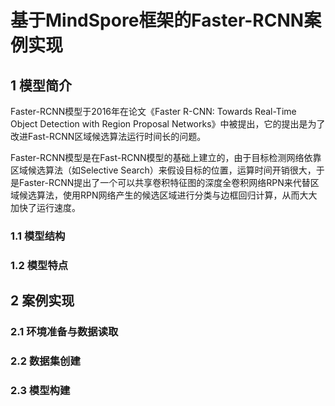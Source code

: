 # 基于MindSpore框架的Faster-RCNN案例实现

## 1 模型简介

Faster-RCNN模型于2016年在论文《Faster R-CNN: Towards Real-Time Object Detection with Region Proposal Networks》中被提出，它的提出是为了改进Fast-RCNN区域候选算法运行时间长的问题。

Faster-RCNN模型是在Fast-RCNN模型的基础上建立的，由于目标检测网络依靠区域候选算法（如Selective Search）来假设目标的位置，运算时间开销很大，于是Faster-RCNN提出了一个可以共享卷积特征图的深度全卷积网络RPN来代替区域候选算法，使用RPN网络产生的候选区域进行分类与边框回归计算，从而大大加快了运行速度。

### 1.1 模型结构

### 1.2 模型特点

## 2 案例实现

### 2.1 环境准备与数据读取

### 2.2 数据集创建

### 2.3 模型构建

